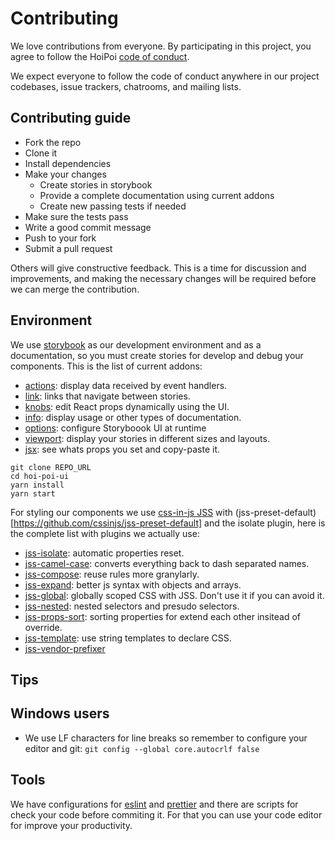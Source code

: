 # Contributing

We love contributions from everyone.
By participating in this project, you agree to follow the HoiPoi [code of conduct](/CODE_OF_CONDUCT.md).

[code of conduct]: https://thoughtbot.com/open-source-code-of-conduct

We expect everyone to follow the code of conduct anywhere in our project codebases, issue trackers, chatrooms, and mailing lists.

## Contributing guide

-   Fork the repo
-   Clone it
-   Install dependencies
-   Make your changes
    -   Create stories in storybook
    -   Provide a complete documentation using current addons
    -   Create new passing tests if needed
-   Make sure the tests pass
-   Write a good commit message
-   Push to your fork
-   Submit a pull request

Others will give constructive feedback. This is a time for discussion and improvements, and making the necessary changes will be required before we can merge the contribution.

## Environment

We use [storybook](https://github.com/storybooks/storybook) as our development environment and as a documentation, so you must create stories for develop and debug your components. This is the list of current addons:

-   [actions](https://github.com/storybooks/storybook/tree/master/addons/actions): display data received by event handlers.
-   [link](https://github.com/storybooks/storybook/tree/master/addons/links): links that navigate between stories.
-   [knobs](https://github.com/storybooks/storybook/tree/master/addons/knobs): edit React props dynamically using the UI.
-   [info](https://github.com/storybooks/storybook/tree/master/addons/info): display usage or other types of documentation.
-   [options](https://github.com/storybooks/storybook/tree/master/addons/options): configure Storyboook UI at runtime
-   [viewport](https://github.com/storybooks/storybook/tree/master/addons/viewport): display your stories in different sizes and layouts.
-   [jsx](https://github.com/storybooks/addon-jsx): see whats props you set and copy-paste it.

```
git clone REPO_URL
cd hoi-poi-ui
yarn install
yarn start
```

For styling our components we use [css-in-js JSS](https://github.com/cssinjs/jss) with (jss-preset-default)[https://github.com/cssinjs/jss-preset-default] and the isolate plugin, here is the complete list with plugins we actually use:

- [jss-isolate](https://github.com/cssinjs/jss-isolate): automatic properties reset.
- [jss-camel-case](https://github.com/cssinjs/jss-camel-case): converts everything back to dash separated names.
- [jss-compose](https://github.com/cssinjs/jss-compose): reuse rules more granylarly.
- [jss-expand](https://github.com/cssinjs/jss-expand): better js syntax with objects and arrays.
- [jss-global](https://github.com/cssinjs/jss-global): globally scoped CSS with JSS. Don't use it if you can avoid it.
- [jss-nested](https://github.com/cssinjs/jss-nested): nested selectors and presudo selectors.
- [jss-props-sort](https://github.com/cssinjs/jss-props-sort): sorting properties for extend each other insitead of override.
- [jss-template](https://github.com/cssinjs/jss-template): use string templates to declare CSS.
- [jss-vendor-prefixer](https://github.com/cssinjs/jss-vendor-prefixer)

## Tips

## Windows users

-   We use LF characters for line breaks so remember to configure your editor and git: `git config --global core.autocrlf false`

## Tools

We have configurations for [eslint](https://eslint.org/) and [prettier](https://github.com/prettier/prettier) and there are scripts for check your code before commiting it. For that you can use your code editor for improve your productivity.
